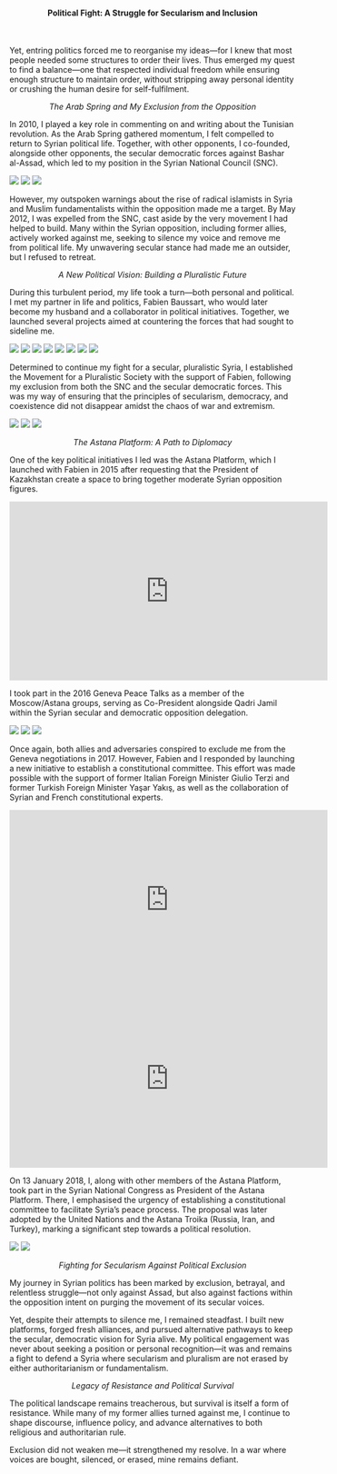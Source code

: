 <center><h4>Political Fight: A Struggle for Secularism and Inclusion</h4></center>
<br/>

Yet, entring politics forced me to reorganise my ideas—for I knew that most people needed some structures to order their lives. Thus emerged my quest to find a balance—one that respected individual freedom while ensuring enough structure to maintain order, without stripping away personal identity or crushing the human desire for self-fulfilment.

<center><i>The Arab Spring and My Exclusion from the Opposition</i></center>

In 2010, I played a key role in commenting on and writing about the Tunisian revolution. As the Arab Spring gathered momentum, I felt compelled to return to Syrian political life. Together, with other opponents, I co-founded, alongside other opponents, the secular democratic forces against Bashar al-Assad, which led to my position in the Syrian National Council (SNC).

![](53.jpeg)
![](54.jpeg)
![](55.jpeg)

However, my outspoken warnings about the rise of radical islamists in Syria and Muslim fundamentalists within the opposition made me a target. By May 2012, I was expelled from the SNC, cast aside by the very movement I had helped to build. Many within the Syrian opposition, including former allies, actively worked against me, seeking to silence my voice and remove me from political life. My unwavering secular stance had made me an outsider, but I refused to retreat.

<center><i>A New Political Vision: Building a Pluralistic Future</i></center>

During this turbulent period, my life took a turn—both personal and political. I met my partner in life and politics, Fabien Baussart, who would later become my husband and a collaborator in political initiatives. Together, we launched several projects aimed at countering the forces that had sought to sideline me.

![](56.jpeg)
![](57.jpeg)
![](58.jpeg)
![](59.jpeg)
![](60.jpeg)
![](61.jpeg)
![](62.jpeg)
![](63.jpeg)

Determined to continue my fight for a secular, pluralistic Syria, I established the Movement for a Pluralistic Society with the support of Fabien, following my exclusion from both the SNC and the secular democratic forces. This was my way of ensuring that the principles of secularism, democracy, and coexistence did not disappear amidst the chaos of war and extremism.

![](64.jpeg)
![](65.jpeg)
![](66.jpeg)

<p></p>
<center><i>The Astana Platform: A Path to Diplomacy</i></center>

One of the key political initiatives I led was the Astana Platform, which I launched with Fabien in 2015 after requesting that the President of Kazakhstan create a space to bring together moderate Syrian opposition figures.

<center><iframe width="560" height="315" src="https://www.youtube.com/embed/XYN2H_2E5W4" frameborder="0" allowfullscreen></iframe></center>


I took part in the 2016 Geneva Peace Talks as a member of the Moscow/Astana groups, serving as Co-President alongside Qadri Jamil within the Syrian secular and democratic opposition delegation.

![](67.jpeg)
![](68.jpeg)
![](69.jpeg)

Once again, both allies and adversaries conspired to exclude me from the Geneva negotiations in 2017. However, Fabien and I responded by launching a new initiative to establish a constitutional committee. This effort was made possible with the support of former Italian Foreign Minister Giulio Terzi and former Turkish Foreign Minister Yaşar Yakış, as well as the collaboration of Syrian and French constitutional experts.

<center>
<iframe width="560" height="315" src="https://www.youtube.com/embed/_BDVw_0xXIo" frameborder="0" allowfullscreen></iframe>
<iframe width="560" height="315" src="https://www.youtube.com/embed/nIbriciFyRo" frameborder="0" allowfullscreen></iframe>
</center>


 
On 13 January 2018, I, along with other members of the Astana Platform, took part in the Syrian National Congress as President of the Astana Platform. There, I emphasised the urgency of establishing a constitutional committee to facilitate Syria’s peace process. The proposal was later adopted by the United Nations and the Astana Troika (Russia, Iran, and Turkey), marking a significant step towards a political resolution.

![](70.jpeg)
![](71.jpeg)

<p></p>
<center><i>Fighting for Secularism Against Political Exclusion</i></center>

My journey in Syrian politics has been marked by exclusion, betrayal, and relentless struggle—not only against Assad, but also against factions within the opposition intent on purging the movement of its secular voices.

Yet, despite their attempts to silence me, I remained steadfast. I built new platforms, forged fresh alliances, and pursued alternative pathways to keep the secular, democratic vision for Syria alive. My political engagement was never about seeking a position or personal recognition—it was and remains a fight to defend a Syria where secularism and pluralism are not erased by either authoritarianism or fundamentalism.

<center><i>Legacy of Resistance and Political Survival</i></center>

The political landscape remains treacherous, but survival is itself a form of resistance. While many of my former allies turned against me, I continue to shape discourse, influence policy, and advance alternatives to both religious and authoritarian rule.

Exclusion did not weaken me—it strengthened my resolve. In a war where voices are bought, silenced, or erased, mine remains defiant.

